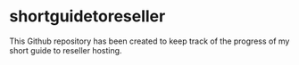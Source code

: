 # shortguidetoreseller
This Github repository has been created to keep track of the progress of my short guide to reseller hosting.
